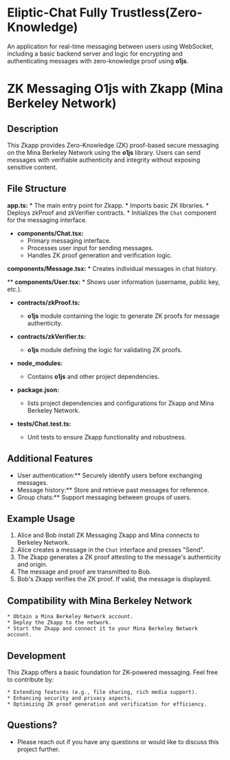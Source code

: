 # Eliptic-Chat Fully Trustless(Zero-Knowledge)
 An application for real-time messaging between users using WebSocket, including a basic backend server and logic for encrypting and authenticating messages with zero-knowledge proof using **o1js**.

# ZK Messaging O1js with Zkapp (Mina Berkeley Network)

## Description

This Zkapp provides Zero-Knowledge (ZK) proof-based secure messaging on the Mina Berkeley Network using the **o1js** library. Users can send messages with verifiable authenticity and integrity without exposing sensitive content.

## File Structure

**app.ts:**
    * The main entry point for Zkapp.
    * Imports basic ZK libraries.
    * Deploys zkProof and zkVerifier contracts.
    * Initializes the `Chat` component for the messaging interface.

* **components/Chat.tsx:**
    * Primary messaging interface.
    * Processes user input for sending messages.
    * Handles ZK proof generation and verification logic.

**components/Message.tsx:**
    * Creates individual messages in chat history.

** **components/User.tsx:**
    * Shows user information (username, public key, etc.).

* **contracts/zkProof.ts:**
    * **o1js** module containing the logic to generate ZK proofs for message authenticity.

* **contracts/zkVerifier.ts:**
    * **o1js** module defining the logic for validating ZK proofs.

* **node_modules:**
    * Contains **o1js** and other project dependencies.

* **package.json:**
    * lists project dependencies and configurations for Zkapp and Mina Berkeley Network.

* **tests/Chat.test.ts:**
    * Unit tests to ensure Zkapp functionality and robustness.

## Additional Features

* User authentication:** Securely identify users before exchanging messages.
* Message history:** Store and retrieve past messages for reference.
* Group chats:** Support messaging between groups of users.

## Example Usage

1. Alice and Bob install ZK Messaging Zkapp and Mina connects to Berkeley Network.
2. Alice creates a message in the `Chat` interface and presses "Send".
3. The Zkapp generates a ZK proof attesting to the message's authenticity and origin.
4. The message and proof are transmitted to Bob.
5. Bob's Zkapp verifies the ZK proof. If valid, the message is displayed.

## Compatibility with Mina Berkeley Network

    * Obtain a Mina Berkeley Network account.
    * Deploy the Zkapp to the network.
    * Start the Zkapp and connect it to your Mina Berkeley Network account.
 
## Development

This Zkapp offers a basic foundation for ZK-powered messaging. Feel free to contribute by:

    * Extending features (e.g., file sharing, rich media support).
    * Enhancing security and privacy aspects.
    * Optimizing ZK proof generation and verification for efficiency.

## Questions?

* Please reach out if you have any questions or would like to discuss this project further.
